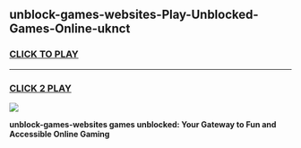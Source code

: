 
## unblock-games-websites-Play-Unblocked-Games-Online-uknct
<h3>
<a href="https://premium76.site?title=unblock-games-websites&ref=25A">CLICK TO PLAY</a></h3>
<hr>

<h3>
<a href="https://premium76.site?title=unblock-games-websites&ref=25A">CLICK 2 PLAY</a>
  
</h3>

<a href="https://premium76.site?title=unblock-games-websites&ref=25A"><img src="https://clearcache.store/games.png"></a>


**unblock-games-websites games unblocked: Your Gateway to Fun and Accessible Online Gaming**
